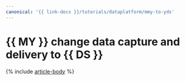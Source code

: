 ```yaml
---
canonical: '{{ link-docs }}/tutorials/dataplatform/mmy-to-yds'
---
```


# {{ MY }} change data capture and delivery to {{ DS }}

{% include [article-body](../../_tutorials/dataplatform/datatransfer/mmy-to-yds.md) %}